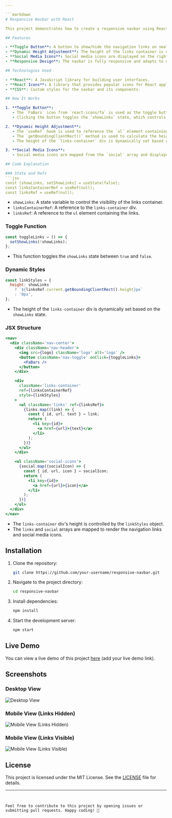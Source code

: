 ```yaml
---

```markdown
# Responsive Navbar with React

This project demonstrates how to create a responsive navbar using React. The navbar includes a toggle button for mobile view, dynamic height adjustment for the links container, and social media icons. The project utilizes React hooks such as `useState` and `useRef` to manage state and interact with the DOM.

## Features

- **Toggle Button**: A button to show/hide the navigation links on smaller screens.
- **Dynamic Height Adjustment**: The height of the links container is dynamically adjusted based on the number of links.
- **Social Media Icons**: Social media icons are displayed on the right side of the navbar.
- **Responsive Design**: The navbar is fully responsive and adapts to different screen sizes.

## Technologies Used

- **React**: A JavaScript library for building user interfaces.
- **React Icons**: A library that provides popular icons for React applications.
- **CSS**: Custom styles for the navbar and its components.

## How It Works

1. **Toggle Button**:
   - The `FaBars` icon from `react-icons/fa` is used as the toggle button.
   - Clicking the button toggles the `showLinks` state, which controls the visibility of the links container.

2. **Dynamic Height Adjustment**:
   - The `useRef` hook is used to reference the `ul` element containing the links.
   - The `getBoundingClientRect()` method is used to calculate the height of the `ul` element.
   - The height of the `links-container` div is dynamically set based on the `showLinks` state.

3. **Social Media Icons**:
   - Social media icons are mapped from the `social` array and displayed on the right side of the navbar.

## Code Explanation

### State and Refs
```jsx
const [showLinks, setShowLinks] = useState(false);
const linksContainerRef = useRef(null);
const linksRef = useRef(null);
```

- `showLinks`: A state variable to control the visibility of the links container.
- `linksContainerRef`: A reference to the `links-container` div.
- `linksRef`: A reference to the `ul` element containing the links.

### Toggle Function
```jsx
const toggleLinks = () => {
  setShowLinks(!showLinks);
};
```

- This function toggles the `showLinks` state between `true` and `false`.

### Dynamic Styles
```jsx
const linkStyles = {
  height: showLinks
    ? `${linksRef.current.getBoundingClientRect().height}px`
    : '0px',
};
```

- The height of the `links-container` div is dynamically set based on the `showLinks` state.

### JSX Structure
```jsx
<nav>
  <div className='nav-center'>
    <div className='nav-header'>
      <img src={logo} className='logo' alt='logo' />
      <button className='nav-toggle' onClick={toggleLinks}>
        <FaBars />
      </button>
    </div>

    <div
      className='links-container'
      ref={linksContainerRef}
      style={linkStyles}
    >
      <ul className='links' ref={linksRef}>
        {links.map((link) => {
          const { id, url, text } = link;
          return (
            <li key={id}>
              <a href={url}>{text}</a>
            </li>
          );
        })}
      </ul>
    </div>

    <ul className='social-icons'>
      {social.map((socialIcon) => {
        const { id, url, icon } = socialIcon;
        return (
          <li key={id}>
            <a href={url}>{icon}</a>
          </li>
        );
      })}
    </ul>
  </div>
</nav>
```

- The `links-container` div's height is controlled by the `linkStyles` object.
- The `links` and `social` arrays are mapped to render the navigation links and social media icons.

## Installation

1. Clone the repository:
   ```bash
   git clone https://github.com/your-username/responsive-navbar.git
   ```
2. Navigate to the project directory:
   ```bash
   cd responsive-navbar
   ```
3. Install dependencies:
   ```bash
   npm install
   ```
4. Start the development server:
   ```bash
   npm start
   ```

## Live Demo

You can view a live demo of this project [here](#) (add your live demo link).

## Screenshots

### Desktop View
![Desktop View](./screenshots/desktop.png)

### Mobile View (Links Hidden)
![Mobile View (Links Hidden)](./screenshots/mobile-hidden.png)

### Mobile View (Links Visible)
![Mobile View (Links Visible)](./screenshots/mobile-visible.png)

## License

This project is licensed under the MIT License. See the [LICENSE](./LICENSE) file for details.

---
```


Feel free to contribute to this project by opening issues or submitting pull requests. Happy coding! 🚀


